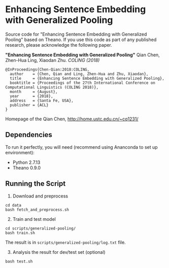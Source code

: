 # Enhancing Sentence Embedding with Generalized Pooling
Source code for "Enhancing Sentence Embedding with Generalized Pooling" based on Theano.
If you use this code as part of any published research, please acknowledge the following paper.

**"Enhancing Sentence Embedding with Generalized Pooling"**
Qian Chen, Zhen-Hua Ling, Xiaodan Zhu. _COLING (2018)_ 

```
@InProceedings{Chen-Qian:2018:COLING,
  author    = {Chen, Qian and Ling, Zhen-Hua and Zhu, Xiaodan},
  title     = {Enhancing Sentence Embedding with Generalized Pooling},
  booktitle = {Proceedings of the 27th International Conference on Computational Linguistics (COLING 2018)},
  month     = {August},
  year      = {2018},
  address   = {Santa Fe, USA},
  publisher = {ACL}
}
```
Homepage of the Qian Chen, http://home.ustc.edu.cn/~cq1231/

## Dependencies
To run it perfectly, you will need (recommend using Ananconda to set up environment):
* Python 2.7.13
* Theano 0.9.0

## Running the Script
1. Download and preprocess 
```
cd data
bash fetch_and_preprocess.sh
```

2. Train and test model
```
cd scripts/generalized-pooling/
bash train.sh
```

The result is in `scripts/generalized-pooling/log.txt` file.

3. Analysis the result for dev/test set (optional)
```
bash test.sh
```
